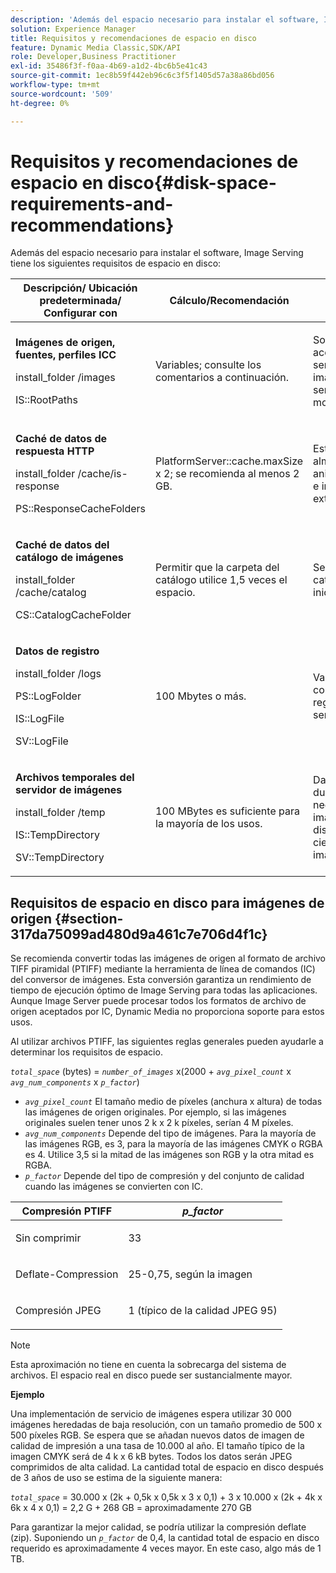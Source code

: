 ```yaml
---
description: 'Además del espacio necesario para instalar el software, Image Serving tiene los siguientes requisitos de espacio en disco '
solution: Experience Manager
title: Requisitos y recomendaciones de espacio en disco
feature: Dynamic Media Classic,SDK/API
role: Developer,Business Practitioner
exl-id: 35486f3f-f0aa-4b69-a1d2-4bc6b5e41c43
source-git-commit: 1ec8b59f442eb96c6c3f5f1405d57a38a86bd056
workflow-type: tm+mt
source-wordcount: '509'
ht-degree: 0%

---
```


# Requisitos y recomendaciones de espacio en disco{#disk-space-requirements-and-recommendations}

Además del espacio necesario para instalar el software, Image Serving tiene los siguientes requisitos de espacio en disco:

<table id="table_0AE363AB76304F258A19E43500FE8423"> 
 <thead> 
  <tr> 
   <th class="entry"> <b>Descripción/ Ubicación predeterminada/ Configurar con</b> </th> 
   <th class="entry"> <b>Cálculo/Recomendación</b> </th> 
   <th class="entry"> <b>Comentarios</b> </th> 
  </tr> 
 </thead>
 <tbody> 
  <tr> 
   <td> <p><b>Imágenes de origen, fuentes, perfiles ICC</b> </p> <p> <span class="filepath"> <span class="varname"> install_folder  </span>/images  </span> <span class="codeph"></span> </p> <p> <span class="codeph"> IS::RootPaths  </span> </p> </td> 
   <td> <p>Variables; consulte los comentarios a continuación. </p> </td> 
   <td> <p>Solo debe ser accesible para el servidor de imágenes; los servidores nunca modifican los datos. </p> </td> 
  </tr> 
  <tr> 
   <td> <p><b>Caché de datos de respuesta HTTP</b> </p> <p> <span class="filepath"> <span class="varname"> install_folder  </span>/cache/is-response  </span> </p> <p> <span class="codeph"> PS::ResponseCacheFolders  </span> </p> </td> 
   <td> <p> <span class="codeph"> PlatformServer::cache.maxSize  </span> x 2; se recomienda al menos 2 GB. </p> </td> 
   <td> <p>Esta caché también almacena datos anidados/incrustados e imágenes de origen externas. </p> </td> 
  </tr> 
  <tr> 
   <td> <p><b>Caché de datos del catálogo de imágenes</b> </p> <p> <span class="filepath"> <span class="varname"> install_folder  </span>/cache/catalog  </span> </p> <p> <span class="codeph"> CS::CatalogCacheFolder  </span> </p> </td> 
   <td> <p>Permitir que la carpeta del catálogo utilice 1,5 veces el espacio. </p> </td> 
   <td> <p>Se rellena cuando los catálogos se cargan inicialmente. </p> </td> 
  </tr> 
  <tr> 
   <td> <p><b>Datos de registro</b> </p> <p> <span class="filepath"> <span class="varname"> install_folder  </span>/logs  </span> </p> <p> <span class="codeph"> PS::LogFolder  </span> </p> <p> <span class="codeph"> IS::LogFile  </span> </p> <p> <span class="codeph"> SV::LogFile  </span> </p> </td> 
   <td> <p>100 Mbytes o más. </p> </td> 
   <td> <p>Varía según la configuración de registro y el uso del servidor. </p> </td> 
  </tr> 
  <tr> 
   <td> <p><b>Archivos temporales del servidor de imágenes</b> </p> <p> <span class="filepath"> <span class="varname"> install_folder  </span>/temp  </span> </p> <p> <span class="codeph"> IS::TempDirectory  </span> </p> <p> <span class="codeph"> SV::TempDirectory  </span> </p> </td> 
   <td> <p>100 MBytes es suficiente para la mayoría de los usos. </p> </td> 
   <td> <p>Datos de corta duración; puede ser necesario para imágenes de origen distintas de PTIFF y ciertos formatos de imagen de respuesta. </p> </td> 
  </tr> 
 </tbody> 
</table>

## Requisitos de espacio en disco para imágenes de origen {#section-317da75099ad480d9a461c7e706d4f1c}

Se recomienda convertir todas las imágenes de origen al formato de archivo TIFF piramidal (PTIFF) mediante la herramienta de línea de comandos (IC) del conversor de imágenes. Esta conversión garantiza un rendimiento de tiempo de ejecución óptimo de Image Serving para todas las aplicaciones. Aunque Image Server puede procesar todos los formatos de archivo de origen aceptados por IC, Dynamic Media no proporciona soporte para estos usos.

Al utilizar archivos PTIFF, las siguientes reglas generales pueden ayudarle a determinar los requisitos de espacio.

*`total_space`* (bytes) =  *`number_of_images`* x(2000 +  *`avg_pixel_count`* x  *`avg_num_components`* x  *`p_factor`*)

* *`avg_pixel_count`* El tamaño medio de píxeles (anchura x altura) de todas las imágenes de origen originales. Por ejemplo, si las imágenes originales suelen tener unos 2 k x 2 k píxeles, serían 4 M píxeles.
* *`avg_num_components`* Depende del tipo de imágenes. Para la mayoría de las imágenes RGB, es 3, para la mayoría de las imágenes CMYK o RGBA es 4. Utilice 3,5 si la mitad de las imágenes son RGB y la otra mitad es RGBA.
* *`p_factor`* Depende del tipo de compresión y del conjunto de calidad cuando las imágenes se convierten con IC.

<table id="table_89995BECF30243569954819D07DA2A2F"> 
 <thead> 
  <tr> 
   <th class="entry"> <b>Compresión PTIFF</b> </th> 
   <th class="entry"> <b><i>p_factor</i></b> </th> 
  </tr> 
 </thead>
 <tbody> 
  <tr> 
   <td> <p>Sin comprimir </p> </td> 
   <td> <p> 33 </p> </td> 
  </tr> 
  <tr> 
   <td> <p>Deflate-Compression </p> </td> 
   <td> <p> 25-0,75, según la imagen </p> </td> 
  </tr> 
  <tr> 
   <td> <p>Compresión JPEG </p> </td> 
   <td> <p> 1 (típico de la calidad JPEG 95) </p> </td> 
  </tr> 
 </tbody> 
</table>

>[!NOTE]
>
>Esta aproximación no tiene en cuenta la sobrecarga del sistema de archivos. El espacio real en disco puede ser sustancialmente mayor.

**Ejemplo**

Una implementación de servicio de imágenes espera utilizar 30 000 imágenes heredadas de baja resolución, con un tamaño promedio de 500 x 500 píxeles RGB. Se espera que se añadan nuevos datos de imagen de calidad de impresión a una tasa de 10.000 al año. El tamaño típico de la imagen CMYK será de 4 k x 6 kB bytes. Todos los datos serán JPEG comprimidos de alta calidad. La cantidad total de espacio en disco después de 3 años de uso se estima de la siguiente manera:

*`total_space`* = 30.000 x (2k + 0,5k x 0,5k x 3 x 0,1) + 3 x 10.000 x (2k + 4k x 6k x 4 x 0,1) = 2,2 G + 268 GB = aproximadamente 270 GB

Para garantizar la mejor calidad, se podría utilizar la compresión deflate (zip). Suponiendo un *`p_factor`* de 0,4, la cantidad total de espacio en disco requerido es aproximadamente 4 veces mayor. En este caso, algo más de 1 TB.
